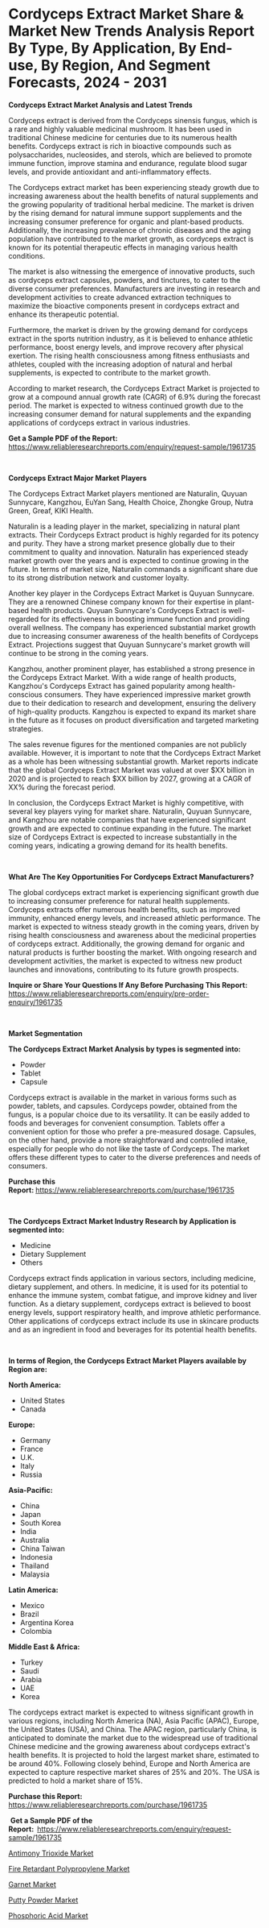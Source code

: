 <p><h1>Cordyceps Extract Market Share & Market New Trends Analysis Report By Type, By Application, By End-use, By Region, And Segment Forecasts, 2024 - 2031</h1></p><p><strong>Cordyceps Extract Market Analysis and Latest Trends</strong></p>
<p><p>Cordyceps extract is derived from the Cordyceps sinensis fungus, which is a rare and highly valuable medicinal mushroom. It has been used in traditional Chinese medicine for centuries due to its numerous health benefits. Cordyceps extract is rich in bioactive compounds such as polysaccharides, nucleosides, and sterols, which are believed to promote immune function, improve stamina and endurance, regulate blood sugar levels, and provide antioxidant and anti-inflammatory effects.</p><p>The Cordyceps extract market has been experiencing steady growth due to increasing awareness about the health benefits of natural supplements and the growing popularity of traditional herbal medicine. The market is driven by the rising demand for natural immune support supplements and the increasing consumer preference for organic and plant-based products. Additionally, the increasing prevalence of chronic diseases and the aging population have contributed to the market growth, as cordyceps extract is known for its potential therapeutic effects in managing various health conditions.</p><p>The market is also witnessing the emergence of innovative products, such as cordyceps extract capsules, powders, and tinctures, to cater to the diverse consumer preferences. Manufacturers are investing in research and development activities to create advanced extraction techniques to maximize the bioactive components present in cordyceps extract and enhance its therapeutic potential.</p><p>Furthermore, the market is driven by the growing demand for cordyceps extract in the sports nutrition industry, as it is believed to enhance athletic performance, boost energy levels, and improve recovery after physical exertion. The rising health consciousness among fitness enthusiasts and athletes, coupled with the increasing adoption of natural and herbal supplements, is expected to contribute to the market growth.</p><p>According to market research, the Cordyceps Extract Market is projected to grow at a compound annual growth rate (CAGR) of 6.9% during the forecast period. The market is expected to witness continued growth due to the increasing consumer demand for natural supplements and the expanding applications of cordyceps extract in various industries.</p></p>
<p><strong>Get a Sample PDF of the Report:&nbsp;</strong> <a href="https://www.reliableresearchreports.com/enquiry/request-sample/1961735">https://www.reliableresearchreports.com/enquiry/request-sample/1961735</a></p>
<p>&nbsp;</p>
<p><strong>Cordyceps Extract Major Market Players</strong></p>
<p><p>The Cordyceps Extract Market players mentioned are Naturalin, Quyuan Sunnycare, Kangzhou, EuYan Sang, Health Choice, Zhongke Group, Nutra Green, Greaf, KIKI Health. </p><p>Naturalin is a leading player in the market, specializing in natural plant extracts. Their Cordyceps Extract product is highly regarded for its potency and purity. They have a strong market presence globally due to their commitment to quality and innovation. Naturalin has experienced steady market growth over the years and is expected to continue growing in the future. In terms of market size, Naturalin commands a significant share due to its strong distribution network and customer loyalty.</p><p>Another key player in the Cordyceps Extract Market is Quyuan Sunnycare. They are a renowned Chinese company known for their expertise in plant-based health products. Quyuan Sunnycare's Cordyceps Extract is well-regarded for its effectiveness in boosting immune function and providing overall wellness. The company has experienced substantial market growth due to increasing consumer awareness of the health benefits of Cordyceps Extract. Projections suggest that Quyuan Sunnycare's market growth will continue to be strong in the coming years.</p><p>Kangzhou, another prominent player, has established a strong presence in the Cordyceps Extract Market. With a wide range of health products, Kangzhou's Cordyceps Extract has gained popularity among health-conscious consumers. They have experienced impressive market growth due to their dedication to research and development, ensuring the delivery of high-quality products. Kangzhou is expected to expand its market share in the future as it focuses on product diversification and targeted marketing strategies.</p><p>The sales revenue figures for the mentioned companies are not publicly available. However, it is important to note that the Cordyceps Extract Market as a whole has been witnessing substantial growth. Market reports indicate that the global Cordyceps Extract Market was valued at over $XX billion in 2020 and is projected to reach $XX billion by 2027, growing at a CAGR of XX% during the forecast period.</p><p>In conclusion, the Cordyceps Extract Market is highly competitive, with several key players vying for market share. Naturalin, Quyuan Sunnycare, and Kangzhou are notable companies that have experienced significant growth and are expected to continue expanding in the future. The market size of Cordyceps Extract is expected to increase substantially in the coming years, indicating a growing demand for its health benefits.</p></p>
<p>&nbsp;</p>
<p><strong>What Are The Key Opportunities For Cordyceps Extract Manufacturers?</strong></p>
<p><p>The global cordyceps extract market is experiencing significant growth due to increasing consumer preference for natural health supplements. Cordyceps extracts offer numerous health benefits, such as improved immunity, enhanced energy levels, and increased athletic performance. The market is expected to witness steady growth in the coming years, driven by rising health consciousness and awareness about the medicinal properties of cordyceps extract. Additionally, the growing demand for organic and natural products is further boosting the market. With ongoing research and development activities, the market is expected to witness new product launches and innovations, contributing to its future growth prospects.</p></p>
<p><strong>Inquire or Share Your Questions If Any Before Purchasing This Report:</strong> <a href="https://www.reliableresearchreports.com/enquiry/pre-order-enquiry/1961735">https://www.reliableresearchreports.com/enquiry/pre-order-enquiry/1961735</a></p>
<p>&nbsp;</p>
<p><strong>Market Segmentation</strong></p>
<p><strong>The Cordyceps Extract Market Analysis by types is segmented into:</strong></p>
<p><ul><li>Powder</li><li>Tablet</li><li>Capsule</li></ul></p>
<p><p>Cordyceps extract is available in the market in various forms such as powder, tablets, and capsules. Cordyceps powder, obtained from the fungus, is a popular choice due to its versatility. It can be easily added to foods and beverages for convenient consumption. Tablets offer a convenient option for those who prefer a pre-measured dosage. Capsules, on the other hand, provide a more straightforward and controlled intake, especially for people who do not like the taste of Cordyceps. The market offers these different types to cater to the diverse preferences and needs of consumers.</p></p>
<p><strong>Purchase this Report:&nbsp;</strong><a href="https://www.reliableresearchreports.com/purchase/1961735">https://www.reliableresearchreports.com/purchase/1961735</a></p>
<p>&nbsp;</p>
<p><strong>The Cordyceps Extract Market Industry Research by Application is segmented into:</strong></p>
<p><ul><li>Medicine</li><li>Dietary Supplement</li><li>Others</li></ul></p>
<p><p>Cordyceps extract finds application in various sectors, including medicine, dietary supplement, and others. In medicine, it is used for its potential to enhance the immune system, combat fatigue, and improve kidney and liver function. As a dietary supplement, cordyceps extract is believed to boost energy levels, support respiratory health, and improve athletic performance. Other applications of cordyceps extract include its use in skincare products and as an ingredient in food and beverages for its potential health benefits.</p></p>
<p>&nbsp;</p>
<p><strong>In terms of Region, the Cordyceps Extract Market Players available by Region are:</strong></p>
<p>
    <p> <strong> North America: </strong>
        <ul>
            <li>United States</li>
            <li>Canada</li>
        </ul>
        </p> 
    <p> <strong> Europe: </strong>
        <ul>
            <li>Germany</li>
            <li>France</li>
            <li>U.K.</li>
            <li>Italy</li>
            <li>Russia</li>
        </ul>
        </p> 
    <p> <strong> Asia-Pacific: </strong>
        <ul>
            <li>China</li>
            <li>Japan</li>
            <li>South Korea</li>
            <li>India</li>
            <li>Australia</li>
            <li>China Taiwan</li>
            <li>Indonesia</li>
            <li>Thailand</li>
            <li>Malaysia</li>
        </ul>
        </p> 
    <p> <strong> Latin America: </strong>
        <ul>
            <li>Mexico</li>
            <li>Brazil</li>
            <li>Argentina Korea</li>
            <li>Colombia</li>
        </ul>
        </p> 
    <p> <strong> Middle East & Africa: </strong>
        <ul>
            <li>Turkey</li>
            <li>Saudi</li>
            <li>Arabia</li>
            <li>UAE</li>
            <li>Korea</li>
        </ul>
    </p>
    </p>
<p><p>The cordyceps extract market is expected to witness significant growth in various regions, including North America (NA), Asia Pacific (APAC), Europe, the United States (USA), and China. The APAC region, particularly China, is anticipated to dominate the market due to the widespread use of traditional Chinese medicine and the growing awareness about cordyceps extract's health benefits. It is projected to hold the largest market share, estimated to be around 40%. Following closely behind, Europe and North America are expected to capture respective market shares of 25% and 20%. The USA is predicted to hold a market share of 15%.</p></p>
<p><strong>Purchase this Report: </strong><a href="https://www.reliableresearchreports.com/purchase/1961735">https://www.reliableresearchreports.com/purchase/1961735</a></p>
<p>&nbsp;<strong>Get a Sample PDF of the Report:&nbsp;&nbsp;</strong><a href="https://www.reliableresearchreports.com/enquiry/request-sample/1961735">https://www.reliableresearchreports.com/enquiry/request-sample/1961735</a></p>
<p><strong></strong></p>
<p><p><a href="https://medium.com/@ashleyhills1920/antimony-trioxide-market-competitive-analysis-market-trends-and-forecast-to-2031-ec64d1543db9">Antimony Trioxide Market</a></p><p><a href="https://medium.com/@ashleyhills1920/decoding-fire-retardant-polypropylene-market-metrics-market-share-trends-and-growth-patterns-8af92585d5ec">Fire Retardant Polypropylene Market</a></p><p><a href="https://medium.com/@ashleyhills1920/garnet-market-insights-into-market-cagr-market-trends-and-growth-strategies-fe086e154113">Garnet Market</a></p><p><a href="https://medium.com/@ashleyhills1920/putty-powder-nbsp-market-focuses-on-market-share-size-and-projected-forecast-till-2031-f38f7ae4f087">Putty Powder Market</a></p><p><a href="https://medium.com/@ashleyhills1920/phosphoric-acid-market-analysis-and-sze-forecasted-for-period-from-2024-to-2031-6a8a269f39d4">Phosphoric Acid Market</a></p></p>